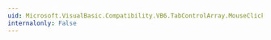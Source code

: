 ```yaml
---
uid: Microsoft.VisualBasic.Compatibility.VB6.TabControlArray.MouseClick
internalonly: False
---
```

